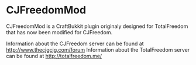 CJFreedomMod
===============

CJFreedomMod is a CraftBukkit plugin originaly designed for TotalFreedom that has now been modified for CJFreedom.

Information about the CJFreedom server can be found at http://www.thecjgcjg.com/forum
Information about the TotalFreedom server can be found at http://totalfreedom.me/

